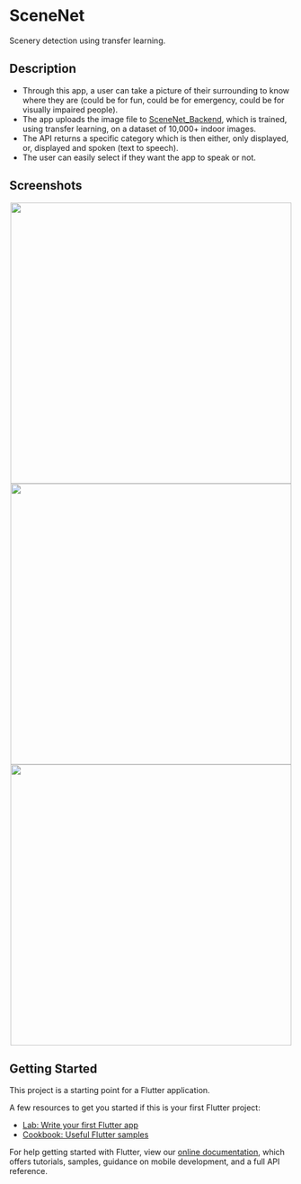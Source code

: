 # SceneNet

Scenery detection using transfer learning.

## Description

- Through this app, a user can take a picture of their surrounding to know where they are (could be for fun, could be for emergency, could be for visually impaired people).
- The app uploads the image file to [SceneNet_Backend](https://github.com/Saransh-cpp/SceneNet-Backend), which is trained, using transfer learning, on a dataset of 10,000+ indoor images.
- The API returns a specific category which is then either, only displayed, or, displayed and spoken (text to speech).
- The user can easily select if they want the app to speak or not.


## Screenshots

<p float="left" align="center">

  <img src="https://user-images.githubusercontent.com/74055102/144904986-22407d8a-92a3-45ae-b175-10943aab3304.png" height=500/>
  <img src="https://user-images.githubusercontent.com/74055102/144904994-472460fc-3761-42b1-abb7-d0dc275da79b.png" height=500/>
  <img src="https://user-images.githubusercontent.com/74055102/144904990-1617b4e3-1c41-4505-80e0-20d87f26922c.png" height=500/>
           
</p>



## Getting Started

This project is a starting point for a Flutter application.

A few resources to get you started if this is your first Flutter project:

- [Lab: Write your first Flutter app](https://flutter.dev/docs/get-started/codelab)
- [Cookbook: Useful Flutter samples](https://flutter.dev/docs/cookbook)

For help getting started with Flutter, view our
[online documentation](https://flutter.dev/docs), which offers tutorials,
samples, guidance on mobile development, and a full API reference.
